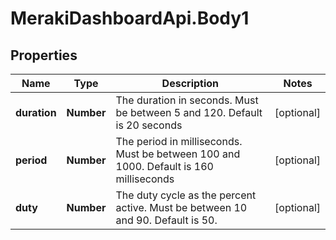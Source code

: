 # MerakiDashboardApi.Body1

## Properties
Name | Type | Description | Notes
------------ | ------------- | ------------- | -------------
**duration** | **Number** | The duration in seconds. Must be between 5 and 120. Default is 20 seconds | [optional] 
**period** | **Number** | The period in milliseconds. Must be between 100 and 1000. Default is 160 milliseconds | [optional] 
**duty** | **Number** | The duty cycle as the percent active. Must be between 10 and 90. Default is 50. | [optional] 
